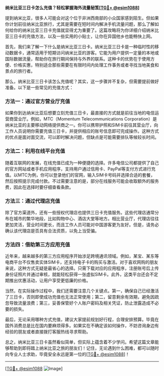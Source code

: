 **纳米比亚三日卡怎么充值？轻松掌握海外流量秘笈[[TG💪+ @esim1088](https://t.me/s/esim1088)]**

提到纳米比亚，很多人可能会对这个位于非洲西南部的小众国家感到陌生。但如果你计划前往纳米比亚旅行，尤其是需要在短时间内解决手机流量问题，那么了解如何给你的纳米比亚三日卡充值就显得尤为重要了。这篇攻略将为你详细介绍纳米比亚三日卡的充值方法，以及一些实用的小贴士，让你在异国他乡也能畅快上网。

首先，我们来了解一下什么是纳米比亚三日卡。纳米比亚三日卡是一种临时性的移动数据卡，通常适用于短期访问纳米比亚的游客。它能为用户提供一定量的本地或国际数据流量，帮助你在旅行期间保持与外界的联系。这种卡的优势在于使用方便、价格实惠，特别适合那些需要在有限时间内处理工作事务或者寻找当地美食和景点的旅行者。

那么，纳米比亚三日卡该怎么充值呢？其实，这一步骤并不复杂，但需要提前做好准备。以下是一些常见的充值方式：

### 方法一：通过官方营业厅充值

如果你到达纳米比亚后想要立刻充值三日卡，最直接的方式就是前往当地的电信运营商营业厅。例如，MTC（Momentum Telecommunications Corporation）是纳米比亚的主要移动网络提供商之一。你可以携带护照和SIM卡前往其营业厅，向工作人员说明你需要充值三日卡，并提供相应的账号信息即可完成操作。这种方式的优点是面对面交流，可以即时解决问题，但缺点是可能需要排队等候较长时间。

### 方法二：利用在线平台充值

随着互联网的发展，在线充值已成为一种便捷的选择。许多电信公司都提供了自己的官方网站或者手机应用程序，支持用户通过信用卡、PayPal等支付方式进行充值。以MTC为例，你可以登录他们的官网，输入SIM卡号码并选择合适的套餐，然后按照提示完成付款。不过需要注意的是，部分在线服务可能会收取额外的服务费，因此在选择时要仔细查看条款。

### 方法三：通过代理店充值

除了官方渠道外，还有一些授权代理店也提供三日卡充值服务。这些代理店通常分布在城市的繁华地段，比如购物中心、酒店大堂等地方。相比营业厅，代理店往往更加灵活，营业时间更长，而且工作人员可能对中国游客更为友好。但是，请务必确认该代理店是否具有合法资质，以免上当受骗。

### 方法四：借助第三方应用充值

近年来，越来越多的第三方应用程序开始涉足跨境通讯领域。例如，某宝、某东等电商平台不仅售卖实体SIM卡，还支持电子卡的购买与激活。对于喜欢网购的朋友来说，这种方式无疑是最省心的选择。只需下载对应的应用程序，注册账号后上传身份证照片并通过审核，就能轻松获得一张虚拟SIM卡。此外，这类平台还会不定期推出优惠活动，让用户享受更低廉的价格。

当然，在实际操作过程中，我们还需要注意几个关键点。第一，确保自己已经激活了三日卡，否则即使成功充值也无法正常使用；第二，留意剩余有效期，避免因疏忽导致流量浪费；第三，妥善保管好个人账户密码及相关凭证，防止泄露造成不必要的损失。

最后，无论采用哪种方式充值，建议大家提前规划好行程，合理安排预算。毕竟在国外消费总是比在国内要麻烦得多。如果实在不确定该如何操作，不妨咨询身边有经验的朋友或者直接拨打客服热线寻求帮助。

总之，纳米比亚三日卡虽然看似简单，但实际上蕴含着不少学问。希望这篇文章能够帮助到即将踏上纳米比亚之旅的朋友们！记住，无论遇到什么困难，都可以随时向专业人士求助，毕竟安全永远是第一位的[[TG💪+ @esim1088](https://t.me/s/esim1088)]！

---

[[TG💪+ @esim1088](https://t.me/s/esim1088) ![Image](https://i.postimg.cc/4NQfJmqS/Snipaste-2025-05-13-00-14-12.png)]